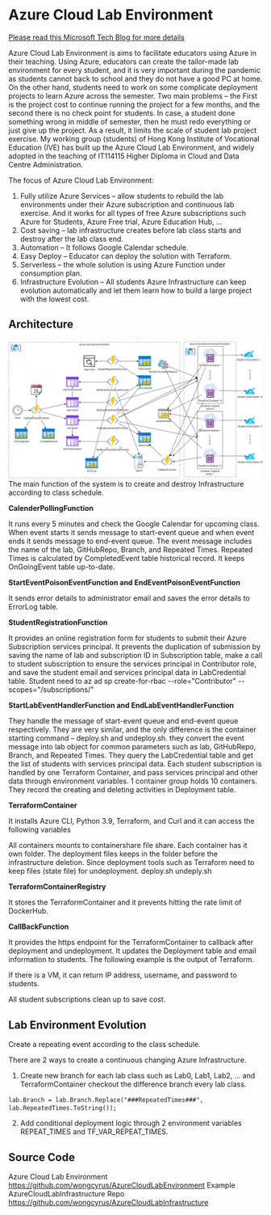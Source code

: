 # Azure Cloud Lab Environment
[Please read this Microsoft Tech Blog for more details](https://techcommunity.microsoft.com/t5/educator-developer-blog/azure-cloud-lab-environment/ba-p/3251380)

Azure Cloud Lab Environment is aims to facilitate educators using Azure in their teaching. Using Azure, educators can create the tailor-made lab environment for every student, and it is very important during the pandemic as students cannot back to school and they do not have a good PC at home. On the other hand, students need to work on some complicate deployment projects to learn Azure across the semester. Two main problems – the First is the project cost to continue running the project for a few months, and the second there is no check point for students. In case, a student done something wrong in middle of semester, then he must redo everything or just give up the project. As a result, it limits the scale of student lab project exercise.
My working group (students) of Hong Kong Institute of Vocational Education (IVE) has built up the Azure Cloud Lab Environment, and widely adopted in the teaching of IT114115 Higher Diploma in Cloud and Data Centre Administration. 

The focus of Azure Cloud Lab Environment:
1.	Fully utilize Azure Services – allow students to rebuild the lab environments under their Azure subscription and continuous lab exercise. And it works for all types of free Azure subscriptions such Azure for Students, Azure Free trial, Azure Education Hub, …
2.	Cost saving – lab infrastructure creates before lab class starts and destroy after the lab class end.
3.	Automation – It follows Google Calendar schedule.
4.	Easy Deploy – Educator can deploy the solution with Terraform.
5.	Serverless – the whole solution is using Azure Function under consumption plan.
6.	Infrastructure Evolution – All students Azure Infrastructure can keep evolution automatically and let them learn how to build a large project with the lowest cost.

## Architecture
![Alt text](Images/AzureCloudLabEnvironmentOverview.png?raw=true "Title")
The main function of the system is to create and destroy Infrastructure according to class schedule.

**CalenderPollingFunction**

It runs every 5 minutes and check the Google Calendar for upcoming class. When event starts it sends message to start-event queue and when event ends it sends message to end-event queue. The event message includes the name of the lab, GitHubRepo, Branch, and Repeated Times. Repeated Times is calculated by CompletedEvent table historical record. It keeps OnGoingEvent table up-to-date.
 
**StartEventPoisonEventFunction and EndEventPoisonEventFunction**

It sends error details to administrator email and saves the error details to ErrorLog table.

**StudentRegistrationFunction** 

It provides an online registration form for students to submit their Azure Subscription services principal. It prevents the duplication of submission by saving the name of lab and subscription ID in Subscription table, make a call to student subscription to ensure the services principal in Contributor role, and save the student email and services principal data in LabCredential table. Student need to 
az ad sp create-for-rbac --role="Contributor" --scopes="/subscriptions/<Your Subscription ID>"
 
**StartLabEventHandlerFunction and EndLabEventHandlerFunction** 
  
They handle the message of start-event queue and end-event queue respectively. They are very similar, and the only difference is the container starting command – deploy.sh and undeploy.sh. they convert the event message into lab object for common parameters such as lab, GitHubRepo, Branch, and Repeated Times. They query the LabCredential table and get the list of students with services principal data. Each student subscription is handled by one Terraform Container, and pass services principal and other data through environment variables. 1 container group holds 10 containers. They record the creating and deleting activities in Deployment table. 

  
**TerraformContainer**
  
It installs Azure CLI, Python 3.9, Terraform, and Curl and it can access the following variables
   
All containers mounts to containershare file share. Each container has it own folder. The deployment files keeps in the folder before the infrastructure deletion. Since deployment tools such as Terraform need to keep files (state file) for undeployment.
deploy.sh 
undeply.sh
 
**TerraformContainerRegistry**
  
It stores the TerraformContainer and it prevents hitting the rate limit of DockerHub.
  
**CallBackFunction**
  
It provides the https endpoint for the TerraformContainer to callback after deployment and undeployment. It updates the Deployment table and email information to students.
The following example is the output of Terraform.
 
If there is a VM, it can return IP address, username, and password to students.
 
All student subscriptions clean up to save cost.

  
## Lab Environment Evolution
  
Create a repeating event according to the class schedule.
 
There are 2 ways to create a continuous changing Azure Infrastructure.
1.	Create new branch for each lab class such as Lab0, Lab1, Lab2, …  and TerraformContainer checkout the difference branch every lab class.
```
lab.Branch = lab.Branch.Replace("###RepeatedTimes###", lab.RepeatedTimes.ToString());
```
2.	Add conditional deployment logic through 2 environment variables REPEAT_TIMES and TF_VAR_REPEAT_TIMES.

## Source Code
Azure Cloud Lab Environment
https://github.com/wongcyrus/AzureCloudLabEnvironment 
Example AzureCloudLabInfrastructure Repo
https://github.com/wongcyrus/AzureCloudLabInfrastructure 

